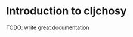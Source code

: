# Introduction to cljchosy

TODO: write [great documentation](http://jacobian.org/writing/what-to-write/)

